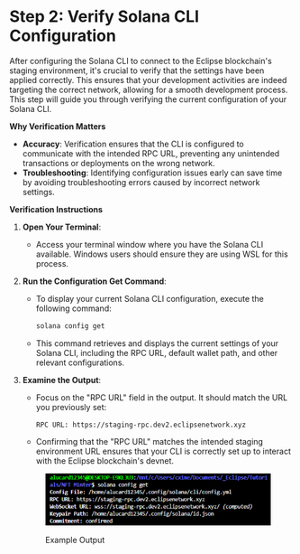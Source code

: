 # Step 2: Verify Solana CLI Configuration

After configuring the Solana CLI to connect to the Eclipse blockchain's staging environment, it's crucial to verify that the settings have been applied correctly. This ensures that your development activities are indeed targeting the correct network, allowing for a smooth development process. This step will guide you through verifying the current configuration of your Solana CLI.

**Why Verification Matters**

* **Accuracy**: Verification ensures that the CLI is configured to communicate with the intended RPC URL, preventing any unintended transactions or deployments on the wrong network.
* **Troubleshooting**: Identifying configuration issues early can save time by avoiding troubleshooting errors caused by incorrect network settings.

**Verification Instructions**

1. **Open Your Terminal**:
   * Access your terminal window where you have the Solana CLI available. Windows users should ensure they are using WSL for this process.
2. **Run the Configuration Get Command**:
   *   To display your current Solana CLI configuration, execute the following command:

       ```bash
       solana config get
       ```
   * This command retrieves and displays the current settings of your Solana CLI, including the RPC URL, default wallet path, and other relevant configurations.
3.  **Examine the Output**:

    *   Focus on the "RPC URL" field in the output. It should match the URL you previously set:

        ```arduino
        RPC URL: https://staging-rpc.dev2.eclipsenetwork.xyz
        ```
    * Confirming that the "RPC URL" matches the intended staging environment URL ensures that your CLI is correctly set up to interact with the Eclipse blockchain's devnet.

    <figure><img src="../../../../.gitbook/assets/image (37).png" alt=""><figcaption><p>Example Output</p></figcaption></figure>
